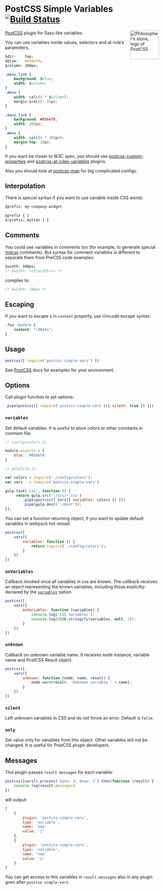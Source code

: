 # PostCSS Simple Variables [![Build Status][ci-img]][ci]

<img align="right" width="95" height="95"
     title="Philosopher’s stone, logo of PostCSS"
     src="http://postcss.github.io/postcss/logo.svg">

[PostCSS] plugin for Sass-like variables.

You can use variables inside values, selectors and at-rule’s parameters.

```css
$dir:    top;
$blue:   #056ef0;
$column: 200px;

.menu_link {
    background: $blue;
    width: $column;
}
.menu {
    width: calc(4 * $column);
    margin-$(dir): 10px;
}
```

```css
.menu_link {
    background: #056ef0;
    width: 200px;
}
.menu {
    width: calc(4 * 200px);
    margin-top: 10px;
}
```

If you want be closer to W3C spec,
you should use [postcss-custom-properties] and [postcss-at-rules-variables] plugins.

Also you should look at [postcss-map] for big complicated configs.

[postcss-at-rules-variables]: https://github.com/GitScrum/postcss-at-rules-variables
[postcss-custom-properties]:  https://github.com/postcss/postcss-custom-properties
[postcss-map]:                https://github.com/pascalduez/postcss-map
[PostCSS]:                    https://github.com/postcss/postcss
[ci-img]:                     https://travis-ci.org/postcss/postcss-simple-vars.svg
[ci]:                         https://travis-ci.org/postcss/postcss-simple-vars

## Interpolation

There is special syntax if you want to use variable inside CSS words:

```css
$prefix: my-company-widget

$prefix { }
$(prefix)_button { }
```

## Comments

You could use variables in comments too (for example, to generate special
[mdcss] comments). But syntax for comment variables is different to separate
them from PreCSS code examples:

```css
$width: 100px;
/* $width: <<$(width)>> */
```

compiles to:

```css
/* $width: 100px */
```

[mdcss]: https://github.com/jonathantneal/mdcss

## Escaping

If you want to escape `$` in `content` property, use Unicode escape syntax.

```css
.foo::before {
    content: "\0024x";
}
```

## Usage

```js
postcss([ require('postcss-simple-vars') ])
```

See [PostCSS] docs for examples for your environment.

## Options

Call plugin function to set options:

```js
.pipe(postcss([ require('postcss-simple-vars')({ silent: true }) ]))
```

### `variables`

Set default variables. It is useful to store colors or other constants
in common file:

```js
// config/colors.js

module.exports = {
    blue: '#056ef0'
}

// gulpfile.js

var colors = require('./config/colors');
var vars   = require('postcss-simple-vars')

gulp.task('css', function () {
     return gulp.src('./src/*.css')
        .pipe(postcss([ vars({ variables: colors }) ]))
        .pipe(gulp.dest('./dest'));
});
```

You can set a function returning object, if you want to update default
variables in webpack hot reload:

```js
postcss([
    vars({
        variables: function () {
            return require('./config/colors');
        }
    })
])
```

### `onVariables`

Callback invoked once all variables in css are known. The callback receives
an object representing the known variables, including those explicitly-declared
by the [`variables`](#variables) option.

```js
postcss([
    vars({
        onVariables: function (variables) {
            console.log('CSS Variables');
            console.log(JSON.stringify(variables, null, 2));
        }
    })
])
```

### `unknown`

Callback on unknown variable name. It receives node instance, variable name
and PostCSS Result object.

```js
postcss([
    vars({
        unknown: function (node, name, result) {
            node.warn(result, 'Unknown variable ' + name);
        }
    })
])
```

### `silent`

Left unknown variables in CSS and do not throw an error. Default is `false`.

### `only`

Set value only for variables from this object.
Other variables will not be changed. It is useful for PostCSS plugin developers.

## Messages

This plugin passes `result.messages` for each variable:

```js
postcss([vars]).process('$one: 1; $two: 2').then(function (result) {
    console.log(result.messages)
})
```

will output:

```js
[
    {
        plugin: 'postcss-simple-vars',
        type: 'variable',
        name: 'one'
        value: '1'
    },
    {
        plugin: 'postcss-simple-vars',
        type: 'variable',
        name: 'two'
        value: '2'
    }
]
```

You can get access to this variables in `result.messages` also
in any plugin goes after `postcss-simple-vars`.
